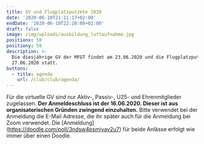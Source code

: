 ```yaml
---
title: GV und Flugplatzputzete 2020
date: '2020-06-10T21:11:17+02:00'
endDate: '2020-06-10T22:20:00+02:00'
draft: false
image: /img/uploads/ausbildung_luftaufnahme.jpg
positionx: 50
positiony: 50
description: >-
  Die diesjährige GV der MFGT findet am 23.06.2020 und die Flugplatzputzete am
  27.06.2020 statt.
buttons:
  - title: agenda
    url: /club/club/agenda/
---
```

Für die virtuelle GV sind nur Aktiv-, Passiv-, U25- und Ehrenmitglieder zugelassen. **Der Anmeldeschluss ist der 16.06.2020. Dieser ist aus organisatorischen Gründen zwingend einzuhalten.** Bitte verwendet bei der Anmeldung die E-Mail Adresse, die ihr später auch für die Anmeldung bei Zoom verwendet. Die [Anmeldung] (https://doodle.com/poll/3ndsw4psmiyay2u7) für beide Anlässe erfolgt wie immer über einen Doodle.
